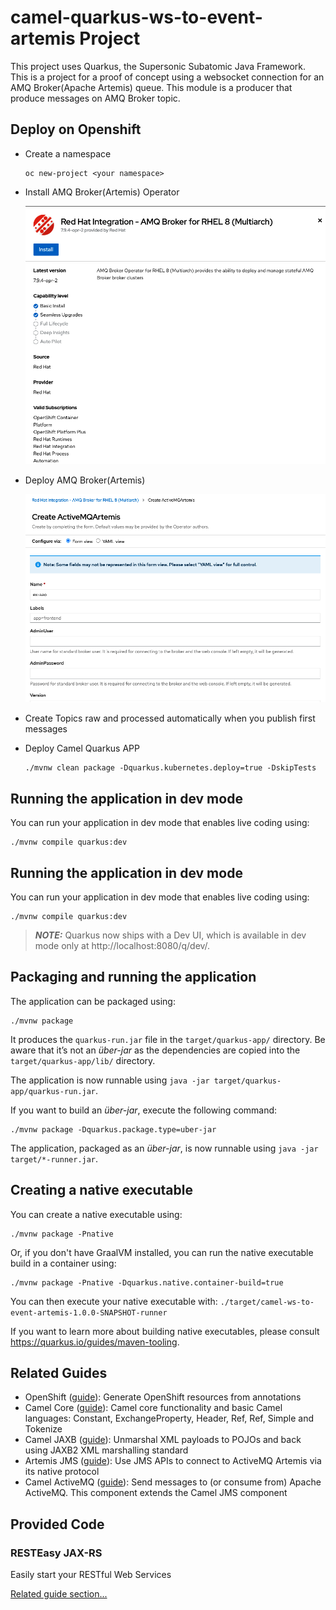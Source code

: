 # camel-quarkus-ws-to-event-artemis Project

This project uses Quarkus, the Supersonic Subatomic Java Framework. This is a project for a proof of concept using a websocket connection for an AMQ Broker(Apache Artemis) queue. This module is a producer that produce messages on AMQ Broker topic.

## Deploy on Openshift

* Create a namespace
  
  ```shell script
  oc new-project <your namespace>
  ```
* Install AMQ Broker(Artemis) Operator
  
  ![](/images/InstallAMQBrokerOperator.png)

* Deploy AMQ Broker(Artemis)
  
  ![](/images/DeployAMQBrokerCluster.png)

* Create Topics raw and processed automatically when you publish first messages

* Deploy Camel Quarkus APP
  
  ```shell script
  ./mvnw clean package -Dquarkus.kubernetes.deploy=true -DskipTests
  ```

## Running the application in dev mode

You can run your application in dev mode that enables live coding using:
```shell script
./mvnw compile quarkus:dev
```

## Running the application in dev mode

You can run your application in dev mode that enables live coding using:
```shell script
./mvnw compile quarkus:dev
```

> **_NOTE:_**  Quarkus now ships with a Dev UI, which is available in dev mode only at http://localhost:8080/q/dev/.

## Packaging and running the application

The application can be packaged using:
```shell script
./mvnw package
```
It produces the `quarkus-run.jar` file in the `target/quarkus-app/` directory.
Be aware that it’s not an _über-jar_ as the dependencies are copied into the `target/quarkus-app/lib/` directory.

The application is now runnable using `java -jar target/quarkus-app/quarkus-run.jar`.

If you want to build an _über-jar_, execute the following command:
```shell script
./mvnw package -Dquarkus.package.type=uber-jar
```

The application, packaged as an _über-jar_, is now runnable using `java -jar target/*-runner.jar`.

## Creating a native executable

You can create a native executable using: 
```shell script
./mvnw package -Pnative
```

Or, if you don't have GraalVM installed, you can run the native executable build in a container using: 
```shell script
./mvnw package -Pnative -Dquarkus.native.container-build=true
```

You can then execute your native executable with: `./target/camel-ws-to-event-artemis-1.0.0-SNAPSHOT-runner`

If you want to learn more about building native executables, please consult https://quarkus.io/guides/maven-tooling.

## Related Guides

- OpenShift ([guide](https://quarkus.io/guides/deploying-to-openshift)): Generate OpenShift resources from annotations
- Camel Core ([guide](https://access.redhat.com/documentation/en-us/red_hat_integration/2.latest/html/camel_extensions_for_quarkus_reference/extensions-core)): Camel core functionality and basic Camel languages: Constant, ExchangeProperty, Header, Ref, Ref, Simple and Tokenize
- Camel JAXB ([guide](https://camel.apache.org/camel-quarkus/latest/reference/extensions/jaxb.html)): Unmarshal XML payloads to POJOs and back using JAXB2 XML marshalling standard
- Artemis JMS ([guide](https://quarkus.io/guides/jms)): Use JMS APIs to connect to ActiveMQ Artemis via its native protocol
- Camel ActiveMQ ([guide](https://camel.apache.org/camel-quarkus/latest/reference/extensions/activemq.html)): Send messages to (or consume from) Apache ActiveMQ. This component extends the Camel JMS component

## Provided Code

### RESTEasy JAX-RS

Easily start your RESTful Web Services

[Related guide section...](https://quarkus.io/guides/getting-started#the-jax-rs-resources)
